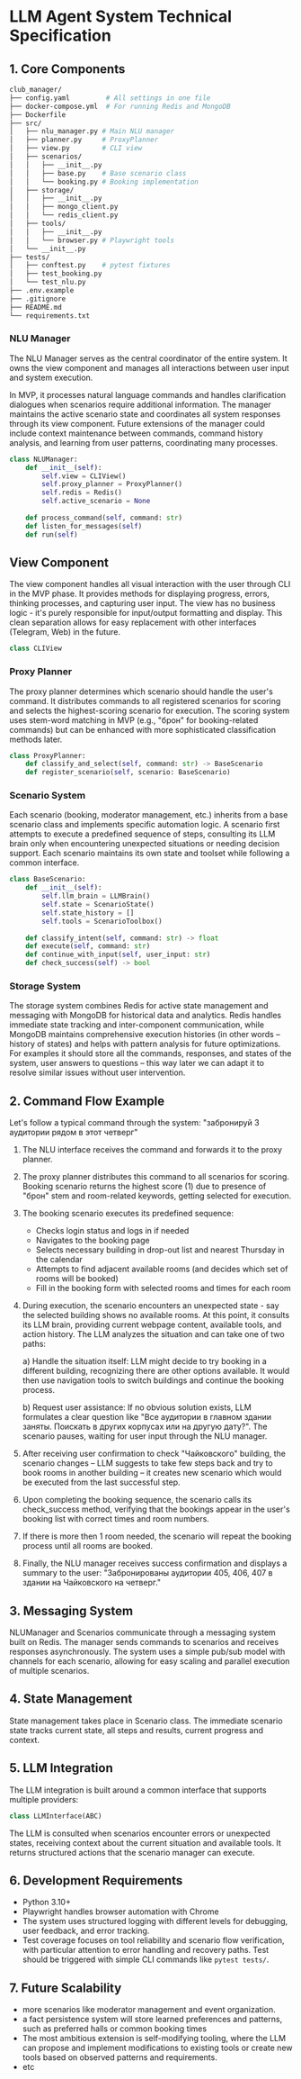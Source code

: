 # LLM Agent System Technical Specification

## 1. Core Components
```bash
club_manager/
├── config.yaml         # All settings in one file
├── docker-compose.yml  # For running Redis and MongoDB
├── Dockerfile
├── src/
│   ├── nlu_manager.py # Main NLU manager
│   ├── planner.py     # ProxyPlanner
│   ├── view.py        # CLI view
│   ├── scenarios/
│   │   ├── __init__.py
│   │   ├── base.py    # Base scenario class
│   │   └── booking.py # Booking implementation
│   ├── storage/
│   │   ├── __init__.py
│   │   ├── mongo_client.py
│   │   └── redis_client.py
│   ├── tools/
│   │   ├── __init__.py
│   │   └── browser.py # Playwright tools
│   └── __init__.py
├── tests/
│   ├── conftest.py    # pytest fixtures
│   ├── test_booking.py
│   └── test_nlu.py
├── .env.example
├── .gitignore
├── README.md
└── requirements.txt
```

### NLU Manager
The NLU Manager serves as the central coordinator of the entire system. It owns the view component and manages all interactions between user input and system execution.

In MVP, it processes natural language commands and handles clarification dialogues when scenarios require additional information. The manager maintains the active scenario state and coordinates all system responses through its view component. Future extensions of the manager could include context maintenance between commands, command history analysis, and learning from user patterns, coordinating many processes.

```python
class NLUManager:
    def __init__(self):
        self.view = CLIView()
        self.proxy_planner = ProxyPlanner()
        self.redis = Redis()
        self.active_scenario = None
        
    def process_command(self, command: str)
    def listen_for_messages(self)
    def run(self)
```

## View Component
The view component handles all visual interaction with the user through CLI in the MVP phase. It provides methods for displaying progress, errors, thinking processes, and capturing user input. The view has no business logic - it's purely responsible for input/output formatting and display. This clean separation allows for easy replacement with other interfaces (Telegram, Web) in the future.

```python
class CLIView
```

### Proxy Planner
The proxy planner determines which scenario should handle the user's command. It distributes commands to all registered scenarios for scoring and selects the highest-scoring scenario for execution. The scoring system uses stem-word matching in MVP (e.g., "брон" for booking-related commands) but can be enhanced with more sophisticated classification methods later.

```python
class ProxyPlanner:
    def classify_and_select(self, command: str) -> BaseScenario
    def register_scenario(self, scenario: BaseScenario)
```

### Scenario System
Each scenario (booking, moderator management, etc.) inherits from a base scenario class and implements specific automation logic. A scenario first attempts to execute a predefined sequence of steps, consulting its LLM brain only when encountering unexpected situations or needing decision support. Each scenario maintains its own state and toolset while following a common interface.

```python
class BaseScenario:
    def __init__(self):
        self.llm_brain = LLMBrain()
        self.state = ScenarioState()
        self.state_history = []
        self.tools = ScenarioToolbox()
    
    def classify_intent(self, command: str) -> float
    def execute(self, command: str)
    def continue_with_input(self, user_input: str)
    def check_success(self) -> bool

```
### Storage System
The storage system combines Redis for active state management and messaging with MongoDB for historical data and analytics. Redis handles immediate state tracking and inter-component communication, while MongoDB maintains comprehensive execution histories (in other words – history of states) and helps with pattern analysis for future optimizations. For examples it should store all the commands, responses, and states of the system, user answers to questions – this way later we can adapt it to resolve similar issues without user intervention.


## 2. Command Flow Example

Let's follow a typical command through the system: "забронируй 3 аудитории рядом в этот четверг"

1. The NLU interface receives the command and forwards it to the proxy planner.

2. The proxy planner distributes this command to all scenarios for scoring. Booking scenario returns the highest score (1) due to presence of "брон" stem and room-related keywords, getting selected for execution.

3. The booking scenario executes its predefined sequence:
   - Checks login status and logs in if needed
   - Navigates to the booking page
   - Selects necessary building in drop-out list and nearest Thursday in the calendar
   - Attempts to find adjacent available rooms (and decides which set of rooms will be booked)
   - Fill in the booking form with selected rooms and times for each room

4. During execution, the scenario encounters an unexpected state - say the selected building shows no available rooms. At this point, it consults its LLM brain, providing current webpage content, available tools, and action history. The LLM analyzes the situation and can take one of two paths:

   a) Handle the situation itself: LLM might decide to try booking in a different building, recognizing there are other options available. It would then use navigation tools to switch buildings and continue the booking process.

   b) Request user assistance: If no obvious solution exists, LLM formulates a clear question like "Все аудитории в главном здании заняты. Поискать в других корпусах или на другую дату?". The scenario pauses, waiting for user input through the NLU manager.

5. After receiving user confirmation to check "Чайковского" building, the scenario changes – LLM suggests to take few steps back and try to book rooms in another building – it creates new scenario which would be executed from the last successful step.

6. Upon completing the booking sequence, the scenario calls its check_success method, verifying that the bookings appear in the user's booking list with correct times and room numbers.

7. If there is more then 1 room needed, the scenario will repeat the booking process until all rooms are booked.

8. Finally, the NLU manager receives success confirmation and displays a summary to the user: "Забронированы аудитории 405, 406, 407 в здании на Чайковского на четверг."

## 3. Messaging System

NLUManager and Scenarios communicate through a messaging system built on Redis. The manager sends commands to scenarios and receives responses asynchronously. The system uses a simple pub/sub model with channels for each scenario, allowing for easy scaling and parallel execution of multiple scenarios.


## 4. State Management

State management takes place in Scenario class. The immediate scenario state tracks current state, all steps and results, current progress and context.

## 5. LLM Integration

The LLM integration is built around a common interface that supports multiple providers:

```python
class LLMInterface(ABC)
```

The LLM is consulted when scenarios encounter errors or unexpected states, receiving context about the current situation and available tools. It returns structured actions that the scenario manager can execute.

## 6. Development Requirements

- Python 3.10+
- Playwright handles browser automation with Chrome
- The system uses structured logging with different levels for debugging, user feedback, and error tracking.
- Test coverage focuses on tool reliability and scenario flow verification, with particular attention to error handling and recovery paths. Test should be triggered with simple CLI commands like `pytest tests/`.

## 7. Future Scalability

- more scenarios like moderator management and event organization.
- a fact persistence system will store learned preferences and patterns, such as preferred halls or common booking times
- The most ambitious extension is self-modifying tooling, where the LLM can propose and implement modifications to existing tools or create new tools based on observed patterns and requirements.
- etc